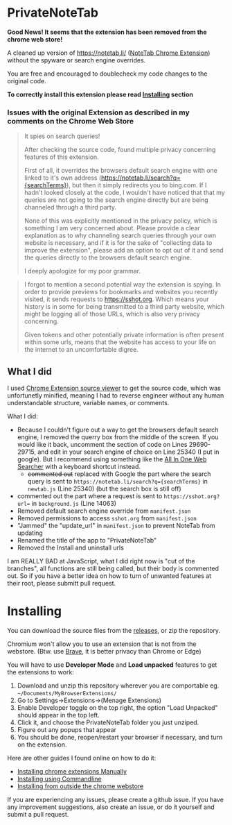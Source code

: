 # PrivateNoteTab

**Good News! It seems that the extension has been removed from the chrome web store!**

A cleaned up version of https://notetab.li/ ([NoteTab Chrome Extension](https://chrome.google.com/webstore/detail/notetab-notepad-in-the-ho/cjnhekhopohdcoojldnnpfmogbljienl)) without the spyware or search engine overrides.

You are free and encouraged to doublecheck my code changes to the original code.

**To correctly install this extension please read [Installing](#installing) section**

### Issues with the original Extension as described in my comments on the Chrome Web Store

> It spies on search queries! 
>
> After checking the source code, found multiple privacy concerning features of this extension. 
>
> First of all, it overrides the browsers default search engine with one linked to it's own address (https://notetab.li/search?q={searchTerms}), but then it simply redirects you to bing.com. If I hadn't looked closely at the code, I wouldn't have noticed that that my queries are not going to the search engine directly but are being channeled through a third party.
>
> None of this was explicitly mentioned in the privacy policy, which is something I am very concerned about. Please provide a clear explanation as to why channeling search queries through your own website is necessary, and if it is for the sake of "collecting data to improve the extension", please add an option to opt out of it and send the queries directly to the browsers default search engine.
>
> I deeply apologize for my poor grammar.


> I forgot to mention a second potential way the extension is spying. In order to provide previews for bookmarks and websites you recently visited, it sends requests to https://sshot.org. Which means your history is in some for being transmitted to a third party website, which might be logging all of those URLs, which is also very privacy concerning.
> 
> Given tokens and other potentially private information is often present within some urls, means that the website has access to your life on the internet to an uncomfortable digree.

## What I did

I used [Chrome Extension source viewer](https://chrome.google.com/webstore/detail/chrome-extension-source-v/jifpbeccnghkjeaalbbjmodiffmgedin) to get the source code, which was unfortunetly minified, meaning I had to reverse engineer without any human understandable structure, variable names, or comments.

What I did: 
- Because I couldn't figure out a way to get the browsers default search engine, I removed the querry box from the middle of the screen. If you would like it back, uncomment the section of code on Lines 29690-29715, and edit in your search engine of choice on Line 25340 (I put in google). But I recommend using something like the [All In One Web Searcher](https://chrome.google.com/webstore/detail/all-in-one-web-searcher/enofjgiadilpmldfknojklfjbeaooiap) with a keyboard shortcut instead.
  - ~~commented out~~ replaced with Google the part where the search query is sent to `https://notetab.li/search?q={searchTerms}` in `newtab.js` (Line 25340) (but the search box is still off)
- commented out the part where a request is sent to `https://sshot.org?url=` in `background.js` (Line 14063)
- Removed default search engine override from `manifest.json`
- Removed permissions to access `sshot.org` from `manifest.json`
- "Jammed" the "update_url" in `manifest.json` to prevent NoteTab from updating
- Renamed the title of the app to "PrivateNoteTab"
- Removed the Install and uninstall urls

I am REALLY BAD at JavaScript, what I did right now is "cut of the branches", all functions are still being called, but their body is commented out. So if you have a better idea on how to turn of unwanted features at their root, please submitt pull request.

# Installing

You can download the source files from the [releases](https://github.com/RatoGBM/PrivateNoteTab/releases), or zip the repository.

Chromium won't allow you to use an extension that is not from the webstore. (Btw. use [Brave](https://brave.com/), it is better privacy than Chrome or Edge)

You will have to use **Developer Mode** and **Load unpacked** features to get the extensions to work:
1. Download and unzip this repository wherever you are comportable eg. `~/Documents/MyBrowserExtensions/`
1. Go to Settings->Extensions->(Menage Extensions)
2. Enable Developer toggle on the top right, the option "Load Unpacked" should appear in the top left.
3. Click it, and choose the PrivateNoteTab folder you just unziped.
4. Figure out any popups that appear
5. You should be done, reopen/restart your browser if necessary, and turn on the extension.

Here are other guides I found online on how to do it:
- [Installing chrome extensions Manually](https://www.cnet.com/tech/services-and-software/how-to-install-chrome-extensions-manually/)
- [Installing using Commandline](https://stackoverflow.com/questions/16800696/how-install-crx-chrome-extension-via-command-line)
- [Installing from outside the chrome webstore](https://www.howtogeek.com/120743/how-to-install-extensions-from-outside-the-chrome-web-store/)

If you are experiencing any issues, please create a github issue.
If you have any improvement suggestions, also create an issue, or do it yourself and submit a pull request.
